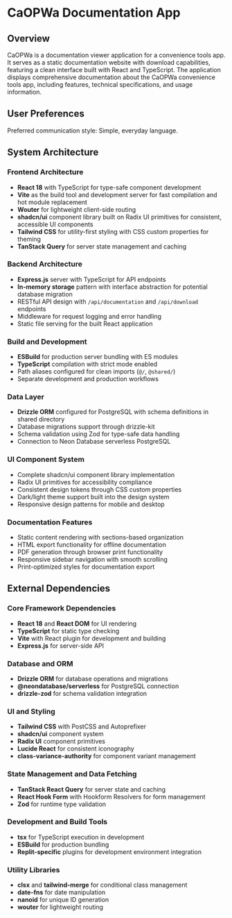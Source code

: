 # CaOPWa Documentation App

## Overview

CaOPWa is a documentation viewer application for a convenience tools app. It serves as a static documentation website with download capabilities, featuring a clean interface built with React and TypeScript. The application displays comprehensive documentation about the CaOPWa convenience tools app, including features, technical specifications, and usage information.

## User Preferences

Preferred communication style: Simple, everyday language.

## System Architecture

### Frontend Architecture
- **React 18** with TypeScript for type-safe component development
- **Vite** as the build tool and development server for fast compilation and hot module replacement
- **Wouter** for lightweight client-side routing
- **shadcn/ui** component library built on Radix UI primitives for consistent, accessible UI components
- **Tailwind CSS** for utility-first styling with CSS custom properties for theming
- **TanStack Query** for server state management and caching

### Backend Architecture  
- **Express.js** server with TypeScript for API endpoints
- **In-memory storage** pattern with interface abstraction for potential database migration
- RESTful API design with `/api/documentation` and `/api/download` endpoints
- Middleware for request logging and error handling
- Static file serving for the built React application

### Build and Development
- **ESBuild** for production server bundling with ES modules
- **TypeScript** compilation with strict mode enabled
- Path aliases configured for clean imports (`@/`, `@shared/`)
- Separate development and production workflows

### Data Layer
- **Drizzle ORM** configured for PostgreSQL with schema definitions in shared directory
- Database migrations support through drizzle-kit
- Schema validation using Zod for type-safe data handling
- Connection to Neon Database serverless PostgreSQL

### UI Component System
- Complete shadcn/ui component library implementation
- Radix UI primitives for accessibility compliance
- Consistent design tokens through CSS custom properties
- Dark/light theme support built into the design system
- Responsive design patterns for mobile and desktop

### Documentation Features
- Static content rendering with sections-based organization
- HTML export functionality for offline documentation
- PDF generation through browser print functionality
- Responsive sidebar navigation with smooth scrolling
- Print-optimized styles for documentation export

## External Dependencies

### Core Framework Dependencies
- **React 18** and **React DOM** for UI rendering
- **TypeScript** for static type checking
- **Vite** with React plugin for development and building
- **Express.js** for server-side API

### Database and ORM
- **Drizzle ORM** for database operations and migrations
- **@neondatabase/serverless** for PostgreSQL connection
- **drizzle-zod** for schema validation integration

### UI and Styling
- **Tailwind CSS** with PostCSS and Autoprefixer
- **shadcn/ui** component system
- **Radix UI** component primitives
- **Lucide React** for consistent iconography
- **class-variance-authority** for component variant management

### State Management and Data Fetching
- **TanStack React Query** for server state and caching
- **React Hook Form** with Hookform Resolvers for form management
- **Zod** for runtime type validation

### Development and Build Tools
- **tsx** for TypeScript execution in development
- **ESBuild** for production bundling
- **Replit-specific** plugins for development environment integration

### Utility Libraries
- **clsx** and **tailwind-merge** for conditional class management
- **date-fns** for date manipulation
- **nanoid** for unique ID generation
- **wouter** for lightweight routing